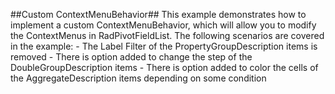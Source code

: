 ##Custom ContextMenuBehavior##
This example demonstrates how to implement a custom ContextMenuBehavior, which will allow you to modify the ContextMenus in RadPivotFieldList.
    The following scenarios are covered in the example:
    - The Label Filter of the PropertyGroupDescription items is removed
    - There is option added to change the step of the DoubleGroupDescription items 
    - There is option added to color the cells of the AggregateDescription items depending on some condition